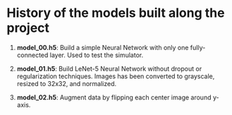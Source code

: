 # History of the models built along the project

1. **model_00.h5**: Build a simple Neural Network with only one fully-connected layer. Used to test the simulator.

2. **model_01.h5**: Build LeNet-5 Neural Network without dropout or regularization techniques. Images has been converted to grayscale, resized to 32x32, and normalized.

3. **model_02.h5**: Augment data by flipping each center image around y-axis.